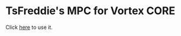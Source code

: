 # TsFreddie's MPC for Vortex CORE

Click [here](https://tsfreddie.github.io/much-programming-core/) to use it.

